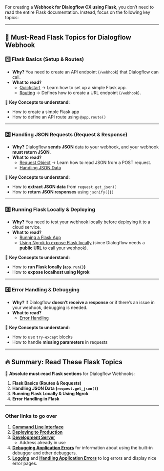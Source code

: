 For creating a **Webhook for Dialogflow CX using Flask**, you don’t need to read the entire Flask documentation. Instead, focus on the following key topics:  

---

## **🔹 Must-Read Flask Topics for Dialogflow Webhook**
### **1️⃣ Flask Basics (Setup & Routes)**
- **Why?** You need to create an API endpoint (`/webhook`) that Dialogflow can call.  
- **What to read?**  
  - [Quickstart](https://flask.palletsprojects.com/en/latest/quickstart/) → Learn how to set up a simple Flask app.  
  - [Routing](https://flask.palletsprojects.com/en/latest/quickstart/#routing) → Defines how to create a URL endpoint (`/webhook`).  

📌 **Key Concepts to understand:**  
- How to create a simple Flask app  
- How to define an API route using `@app.route()`  

---

### **2️⃣ Handling JSON Requests (Request & Response)**
- **Why?** Dialogflow **sends JSON** data to your webhook, and your webhook **must return JSON**.  
- **What to read?**  
  - [Request Object](https://flask.palletsprojects.com/en/latest/api/#flask.Request) → Learn how to read JSON from a POST request.  
  - [Handling JSON Data](https://flask.palletsprojects.com/en/latest/patterns/api/#receiving-json-from-requests)  

📌 **Key Concepts to understand:**  
- How to **extract JSON data** from `request.get_json()`  
- How to **return JSON responses** using `jsonify({})`  

---

### **3️⃣ Running Flask Locally & Deploying**
- **Why?** You need to test your webhook locally before deploying it to a cloud service.  
- **What to read?**  
  - [Running a Flask App](https://flask.palletsprojects.com/en/latest/quickstart/#a-minimal-application)  
  - [Using Ngrok to expose Flask locally](https://ngrok.com/) (since Dialogflow needs a **public URL** to call your webhook).  

📌 **Key Concepts to understand:**  
- How to **run Flask locally (`app.run()`)**  
- How to **expose localhost using Ngrok**  

---

### **4️⃣ Error Handling & Debugging**
- **Why?** If Dialogflow **doesn’t receive a response** or if there’s an issue in your webhook, debugging is needed.  
- **What to read?**  
  - [Error Handling](https://flask.palletsprojects.com/en/latest/errorhandling/)  

📌 **Key Concepts to understand:**  
- How to use `try-except` blocks  
- How to handle **missing parameters** in requests  

---

## **🔥 Summary: Read These Flask Topics**
📖 **Absolute must-read Flask sections** for Dialogflow Webhooks:
1. **Flask Basics (Routes & Requests)**
2. **Handling JSON Data (`request.get_json()`)**
3. **Running Flask Locally & Using Ngrok**
4. **Error Handling in Flask**

---

### **Other links to go over**
1. **[Command Line Interface](https://flask.palletsprojects.com/en/latest/cli/)**
2. **[Deploying to Production](https://flask.palletsprojects.com/en/latest/deploying/)**
3. **[Development Server](https://flask.palletsprojects.com/en/latest/server/#address-already-in-use)**
   -  Address already in use
4. **[Debugging Application Errors](https://flask.palletsprojects.com/en/latest/debugging/)** for information about using the built-in debugger and other debuggers.
5. **[Logging](https://flask.palletsprojects.com/en/latest/logging/)** and **[Handling Application Errors](https://flask.palletsprojects.com/en/latest/errorhandling/)** to log errors and display nice error pages.

